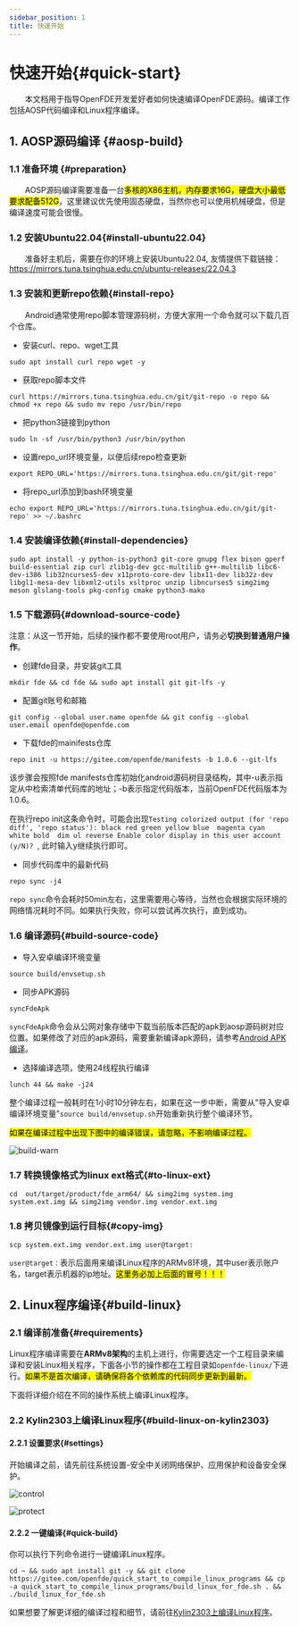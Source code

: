 ```yaml
---
sidebar_position: 1
title: 快速开始
---
```


# 快速开始{#quick-start}

&emsp;&emsp;本文档用于指导OpenFDE开发爱好者如何快速编译OpenFDE源码。编译工作包括AOSP代码编译和Linux程序编译。

## 1. AOSP源码编译 {#aosp-build}

### 1.1 准备环境 {#preparation}

&emsp;&emsp;AOSP源码编译需要准备一台<mark>多核的X86主机，内存要求16G，硬盘大小最低要求配备512G</mark>，这里建议优先使用固态硬盘，当然你也可以使用机械硬盘，但是编译速度可能会很慢。

### 1.2 安装Ubuntu22.04{#install-ubuntu22.04}

&emsp;&emsp;准备好主机后，需要在你的环境上安装Ubuntu22.04, 友情提供下载链接：https://mirrors.tuna.tsinghua.edu.cn/ubuntu-releases/22.04.3

### 1.3 安装和更新repo依赖{#install-repo}

&emsp;&emsp;Android通常使用repo脚本管理源码树，方便大家用一个命令就可以下载几百个仓库。

- 安装curl、repo、wget工具
  
```
sudo apt install curl repo wget -y
```

- 获取repo脚本文件

```
curl https://mirrors.tuna.tsinghua.edu.cn/git/git-repo -o repo && chmod +x repo && sudo mv repo /usr/bin/repo
```

- 把python3链接到python

```
sudo ln -sf /usr/bin/python3 /usr/bin/python
```

- 设置repo_url环境变量，以便后续repo检查更新

```
export REPO_URL='https://mirrors.tuna.tsinghua.edu.cn/git/git-repo'
```

- 将repo_url添加到bash环境变量
  
```
echo export REPO_URL='https://mirrors.tuna.tsinghua.edu.cn/git/git-repo' >> ~/.bashrc
```

### 1.4 安装编译依赖{#install-dependencies}

```
sudo apt install -y python-is-python3 git-core gnupg flex bison gperf build-essential zip curl zlib1g-dev gcc-multilib g++-multilib libc6-dev-i386 lib32ncurses5-dev x11proto-core-dev libx11-dev lib32z-dev libgl1-mesa-dev libxml2-utils xsltproc unzip libncurses5 simg2img meson glslang-tools pkg-config cmake python3-mako
```

### 1.5 下载源码{#download-source-code}

注意：从这一节开始，后续的操作都不要使用root用户，请务必**切换到普通用户操作**。

- 创建fde目录，并安装git工具

```
mkdir fde && cd fde && sudo apt install git git-lfs -y
```

- 配置git账号和邮箱

```
git config --global user.name openfde && git config --global user.email openfde@openfde.com
```

- 下载fde的mainifests仓库
  
```
repo init -u https://gitee.com/openfde/manifests -b 1.0.6 --git-lfs
```

该步骤会按照fde manifests仓库初始化android源码树目录结构，其中-u表示指定从中检索清单代码库的地址；-b表示指定代码版本，当前OpenFDE代码版本为1.0.6。

在执行repo init这条命令时，可能会出现```Testing colorized output (for 'repo diff', 'repo status'):
black red green yellow blue  magenta cyan  white bold  dim ul reverse Enable color display in this user account (y/N)? ```, 此时输入y继续执行即可。

  
- 同步代码库中的最新代码
  
```
repo sync -j4 
```

```repo sync```命令会耗时50min左右，这里需要用心等待，当然也会根据实际环境的网络情况耗时不同。如果执行失败，你可以尝试再次执行，直到成功。

### 1.6 编译源码{#build-source-code}

- 导入安卓编译环境变量
  
```
source build/envsetup.sh
```

- 同步APK源码

```
syncFdeApk
```

```syncFdeApk```命令会从公网对象存储中下载当前版本匹配的apk到aosp源码树对应位置。如果修改了对应的apk源码，需要重新编译apk源码，请参考[Android APK编译](./build-android-apk)。

- 选择编译选项，使用24线程执行编译
  
```
lunch 44 && make -j24
```

整个编译过程一般耗时在1小时10分钟左右，如果在这一步中断，需要从"导入安卓编译环境变量"```source build/envsetup.sh```开始重新执行整个编译环节。

<mark>如果在编译过程中出现下图中的编译错误，请忽略，不影响编译过程。</mark>

![build-warn](./img/build-warn.png)

### 1.7 转换镜像格式为linux ext格式{#to-linux-ext}

```
cd  out/target/product/fde_arm64/ && simg2img system.img system.ext.img && simg2img vendor.img vendor.ext.img
```

### 1.8 拷贝镜像到运行目标{#copy-img}

```
scp system.ext.img vendor.ext.img user@target:
```

`user@target：`表示后面用来编译Linux程序的ARMv8环境，其中user表示账户名，target表示机器的ip地址。<mark>这里务必加上后面的冒号！！！</mark>

## 2. Linux程序编译{#build-linux}

### 2.1 编译前准备{#requirements}

Linux程序编译需要在**ARMv8架构**的主机上进行，你需要选定一个工程目录来编译和安装Linux相关程序，下面各小节的操作都在工程目录如`openfde-linux/`下进行。<mark>如果不是首次编译，请确保将各个依赖库的代码同步更新到最新。</mark>

下面将详细介绍在不同的操作系统上编译Linux程序。

### 2.2 Kylin2303上编译Linux程序{#build-linux-on-kylin2303}

#### 2.2.1 设置要求{#settings}

开始编译之前，请先前往系统设置-安全中关闭网络保护、应用保护和设备安全保护。

![control](./img/control.png)

![protect](./img/protect.png)

#### 2.2.2 一键编译{#quick-build}

你可以执行下列命令进行一键编译Linux程序。

```
cd ~ && sudo apt install git -y && git clone https://gitee.com/openfde/quick_start_to_compile_linux_programs && cp -a quick_start_to_compile_linux_programs/build_linux_for_fde.sh . && ./build_linux_for_fde.sh
```

如果想要了解更详细的编译过程和细节，请前往[Kylin2303上编译Linux程序](./build-linux/build-linux-on-kylin2303)。